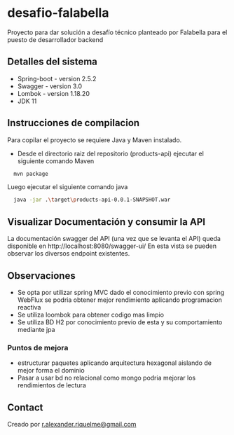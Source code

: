# desafio-falabella
Proyecto para dar solución a desafío técnico planteado por Falabella para el puesto de desarrollador backend
## Detalles del sistema
- Spring-boot - version 2.5.2
- Swagger - version 3.0
- Lombok - version 1.18.20
- JDK 11
## Instrucciones de compilacion
Para copilar el proyecto se requiere Java y Maven instalado.

- Desde el directorio raiz del repositorio (products-api) ejecutar el siguiente comando Maven
```bash
  mvn package
```
Luego ejecutar el siguiente comando java
```bash
  java -jar .\target\products-api-0.0.1-SNAPSHOT.war
```
## Visualizar Documentación y consumir la API
La documentación swagger del API (una vez que se levanta el API) queda disponible en 
  http://localhost:8080/swagger-ui/
En esta vista se pueden observar los diversos endpoint existentes.

## Observaciones
- Se opta por utilizar spring MVC dado el conocimiento previo con spring WebFlux se podria obtener mejor rendimiento aplicando programacion reactiva 
- Se utiliza loombok para obtener codigo mas limpio
- Se utiliza BD H2 por conocimiento previo de esta y su comportamiento mediante jpa 

### Puntos de mejora
- estructurar paquetes aplicando arquitectura hexagonal aislando de mejor forma el dominio 
- Pasar a usar bd no relacional como mongo podria mejorar los rendimientos de lectura


## Contact
Creado por r.alexander.riquelme@gmail.com